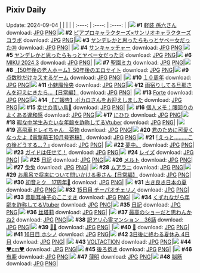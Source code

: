 ## Pixiv Daily
Update: 2024-09-04
|      |      |      |
| :----: | :----: | :----: |
|![](https://pixiv.microyu.workers.dev/c/240x480/img-master/img/2024/09/03/00/00/41/122087390_p0_master1200.jpg) **#1** [軽装 孫六さん](https://www.pixiv.net/artworks/122087390) download: [JPG](https://pixiv.microyu.workers.dev/img-original/img/2024/09/03/00/00/41/122087390_p0.jpg) [PNG](https://pixiv.microyu.workers.dev/img-original/img/2024/09/03/00/00/41/122087390_p0.png)|![](https://pixiv.microyu.workers.dev/c/240x480/img-master/img/2024/09/02/00/06/55/122058353_p0_master1200.jpg) **#2** [ピアプロキャラクターズ×サンリオキャラクターズコラボ](https://www.pixiv.net/artworks/122058353) download: [JPG](https://pixiv.microyu.workers.dev/img-original/img/2024/09/02/00/06/55/122058353_p0.jpg) [PNG](https://pixiv.microyu.workers.dev/img-original/img/2024/09/02/00/06/55/122058353_p0.png)|![](https://pixiv.microyu.workers.dev/c/240x480/img-master/img/2024/09/02/10/43/41/122068690_p0_master1200.jpg) **#3** [ヤンデレかと思ったらもっとヤベー女だった⑳](https://www.pixiv.net/artworks/122068690) download: [JPG](https://pixiv.microyu.workers.dev/img-original/img/2024/09/02/10/43/41/122068690_p0.jpg) [PNG](https://pixiv.microyu.workers.dev/img-original/img/2024/09/02/10/43/41/122068690_p0.png)|
|![](https://pixiv.microyu.workers.dev/c/240x480/img-master/img/2024/09/02/07/30/01/122066269_p0_master1200.jpg) **#4** [サンキャッチャー](https://www.pixiv.net/artworks/122066269) download: [JPG](https://pixiv.microyu.workers.dev/img-original/img/2024/09/02/07/30/01/122066269_p0.jpg) [PNG](https://pixiv.microyu.workers.dev/img-original/img/2024/09/02/07/30/01/122066269_p0.png)|![](https://pixiv.microyu.workers.dev/c/240x480/img-master/img/2024/09/03/00/02/00/122087545_p0_master1200.jpg) **#5** [ヤンデレかと思ったらもっとヤベー女だった㉑](https://www.pixiv.net/artworks/122087545) download: [JPG](https://pixiv.microyu.workers.dev/img-original/img/2024/09/03/00/02/00/122087545_p0.jpg) [PNG](https://pixiv.microyu.workers.dev/img-original/img/2024/09/03/00/02/00/122087545_p0.png)|![](https://pixiv.microyu.workers.dev/c/240x480/img-master/img/2024/09/02/01/35/57/122061483_p0_master1200.jpg) **#6** [MIKU 2024 3](https://www.pixiv.net/artworks/122061483) download: [JPG](https://pixiv.microyu.workers.dev/img-original/img/2024/09/02/01/35/57/122061483_p0.jpg) [PNG](https://pixiv.microyu.workers.dev/img-original/img/2024/09/02/01/35/57/122061483_p0.png)|
|![](https://pixiv.microyu.workers.dev/c/240x480/img-master/img/2024/09/02/00/01/05/122057928_p0_master1200.jpg) **#7** [聖園ミカ](https://www.pixiv.net/artworks/122057928) download: [JPG](https://pixiv.microyu.workers.dev/img-original/img/2024/09/02/00/01/05/122057928_p0.jpg) [PNG](https://pixiv.microyu.workers.dev/img-original/img/2024/09/02/00/01/05/122057928_p0.png)|![](https://pixiv.microyu.workers.dev/c/240x480/img-master/img/2024/09/03/12/00/11/122098545_p0_master1200.jpg) **#8** [【50年後の老人ホーム】50年後のエロサイト](https://www.pixiv.net/artworks/122098545) download: [JPG](https://pixiv.microyu.workers.dev/img-original/img/2024/09/03/12/00/11/122098545_p0.jpg) [PNG](https://pixiv.microyu.workers.dev/img-original/img/2024/09/03/12/00/11/122098545_p0.png)|![](https://pixiv.microyu.workers.dev/c/240x480/img-master/img/2024/09/02/18/00/03/122075800_p0_master1200.jpg) **#9** [点数秒だけキスするゲーム](https://www.pixiv.net/artworks/122075800) download: [JPG](https://pixiv.microyu.workers.dev/img-original/img/2024/09/02/18/00/03/122075800_p0.jpg) [PNG](https://pixiv.microyu.workers.dev/img-original/img/2024/09/02/18/00/03/122075800_p0.png)|
|![](https://pixiv.microyu.workers.dev/c/240x480/img-master/img/2024/09/02/00/01/17/122057958_p0_master1200.jpg) **#10** [１０周年](https://www.pixiv.net/artworks/122057958) download: [JPG](https://pixiv.microyu.workers.dev/img-original/img/2024/09/02/00/01/17/122057958_p0.jpg) [PNG](https://pixiv.microyu.workers.dev/img-original/img/2024/09/02/00/01/17/122057958_p0.png)|![](https://pixiv.microyu.workers.dev/c/240x480/img-master/img/2024/09/02/03/43/05/122063631_p0_master1200.jpg) **#11** [小魅魔怜央](https://www.pixiv.net/artworks/122063631) download: [JPG](https://pixiv.microyu.workers.dev/img-original/img/2024/09/02/03/43/05/122063631_p0.jpg) [PNG](https://pixiv.microyu.workers.dev/img-original/img/2024/09/02/03/43/05/122063631_p0.png)|![](https://pixiv.microyu.workers.dev/c/240x480/img-master/img/2024/09/02/00/03/06/122058122_p0_master1200.jpg) **#12** [雨宿りしてる旦那さんを迎えにきたら...【日常編】](https://www.pixiv.net/artworks/122058122) download: [JPG](https://pixiv.microyu.workers.dev/img-original/img/2024/09/02/00/03/06/122058122_p0.jpg) [PNG](https://pixiv.microyu.workers.dev/img-original/img/2024/09/02/00/03/06/122058122_p0.png)|
|![](https://pixiv.microyu.workers.dev/c/240x480/img-master/img/2024/09/02/23/42/36/122086645_p0_master1200.jpg) **#13** [Forte](https://www.pixiv.net/artworks/122086645) download: [JPG](https://pixiv.microyu.workers.dev/img-original/img/2024/09/02/23/42/36/122086645_p0.jpg) [PNG](https://pixiv.microyu.workers.dev/img-original/img/2024/09/02/23/42/36/122086645_p0.png)|![](https://pixiv.microyu.workers.dev/c/240x480/img-master/img/2024/09/03/17/43/41/122104053_p0_master1200.jpg) **#14** [【ご報告】ボカロさんをお迎えしました](https://www.pixiv.net/artworks/122104053) download: [JPG](https://pixiv.microyu.workers.dev/img-original/img/2024/09/03/17/43/41/122104053_p0.jpg) [PNG](https://pixiv.microyu.workers.dev/img-original/img/2024/09/03/17/43/41/122104053_p0.png)|![](https://pixiv.microyu.workers.dev/c/240x480/img-master/img/2024/09/03/17/21/35/122103611_p0_master1200.jpg) **#15** [幸せの青い鳥💙](https://www.pixiv.net/artworks/122103611) download: [JPG](https://pixiv.microyu.workers.dev/img-original/img/2024/09/03/17/21/35/122103611_p0.jpg) [PNG](https://pixiv.microyu.workers.dev/img-original/img/2024/09/03/17/21/35/122103611_p0.png)|
|![](https://pixiv.microyu.workers.dev/c/240x480/img-master/img/2024/09/03/06/00/07/122093852_p0_master1200.jpg) **#16** [個人メモ：腰回りのよくある違和感](https://www.pixiv.net/artworks/122093852) download: [JPG](https://pixiv.microyu.workers.dev/img-original/img/2024/09/03/06/00/07/122093852_p0.jpg) [PNG](https://pixiv.microyu.workers.dev/img-original/img/2024/09/03/06/00/07/122093852_p0.png)|![](https://pixiv.microyu.workers.dev/c/240x480/img-master/img/2024/09/03/00/02/34/122087590_p0_master1200.jpg) **#17** [にひひ](https://www.pixiv.net/artworks/122087590) download: [JPG](https://pixiv.microyu.workers.dev/img-original/img/2024/09/03/00/02/34/122087590_p0.jpg) [PNG](https://pixiv.microyu.workers.dev/img-original/img/2024/09/03/00/02/34/122087590_p0.png)|![](https://pixiv.microyu.workers.dev/c/240x480/img-master/img/2024/09/02/20/05/32/122079322_p0_master1200.jpg) **#18** [暇な中学生みたいな年齢を詐称してるVtuber](https://www.pixiv.net/artworks/122079322) download: [JPG](https://pixiv.microyu.workers.dev/img-original/img/2024/09/02/20/05/32/122079322_p0.jpg) [PNG](https://pixiv.microyu.workers.dev/img-original/img/2024/09/02/20/05/32/122079322_p0.png)|
|![](https://pixiv.microyu.workers.dev/c/240x480/img-master/img/2024/09/03/18/40/41/122105464_p0_master1200.jpg) **#19** [高飛車ドレイちゃん　荷物](https://www.pixiv.net/artworks/122105464) download: [JPG](https://pixiv.microyu.workers.dev/img-original/img/2024/09/03/18/40/41/122105464_p0.jpg) [PNG](https://pixiv.microyu.workers.dev/img-original/img/2024/09/03/18/40/41/122105464_p0.png)|![](https://pixiv.microyu.workers.dev/c/240x480/img-master/img/2024/09/02/00/00/09/122057803_p0_master1200.jpg) **#20** [君のために可愛くなったよ【電撃萌王10月号寄稿】](https://www.pixiv.net/artworks/122057803) download: [JPG](https://pixiv.microyu.workers.dev/img-original/img/2024/09/02/00/00/09/122057803_p0.jpg) [PNG](https://pixiv.microyu.workers.dev/img-original/img/2024/09/02/00/00/09/122057803_p0.png)|![](https://pixiv.microyu.workers.dev/c/240x480/img-master/img/2024/09/02/17/13/46/122074873_p0_master1200.jpg) **#21** [｢えっと………この後どうする…？｣](https://www.pixiv.net/artworks/122074873) download: [JPG](https://pixiv.microyu.workers.dev/img-original/img/2024/09/02/17/13/46/122074873_p0.jpg) [PNG](https://pixiv.microyu.workers.dev/img-original/img/2024/09/02/17/13/46/122074873_p0.png)|
|![](https://pixiv.microyu.workers.dev/c/240x480/img-master/img/2024/09/02/17/13/20/122072310_p0_master1200.jpg) **#22** [夢中。](https://www.pixiv.net/artworks/122072310) download: [JPG](https://pixiv.microyu.workers.dev/img-original/img/2024/09/02/17/13/20/122072310_p0.jpg) [PNG](https://pixiv.microyu.workers.dev/img-original/img/2024/09/02/17/13/20/122072310_p0.png)|![](https://pixiv.microyu.workers.dev/c/240x480/img-master/img/2024/09/02/23/32/15/122086306_p0_master1200.jpg) **#23** [ガイドは任せて！](https://www.pixiv.net/artworks/122086306) download: [JPG](https://pixiv.microyu.workers.dev/img-original/img/2024/09/02/23/32/15/122086306_p0.jpg) [PNG](https://pixiv.microyu.workers.dev/img-original/img/2024/09/02/23/32/15/122086306_p0.png)|![](https://pixiv.microyu.workers.dev/c/240x480/img-master/img/2024/09/03/01/32/16/122090275_p0_master1200.jpg) **#24** [レイズ](https://www.pixiv.net/artworks/122090275) download: [JPG](https://pixiv.microyu.workers.dev/img-original/img/2024/09/03/01/32/16/122090275_p0.jpg) [PNG](https://pixiv.microyu.workers.dev/img-original/img/2024/09/03/01/32/16/122090275_p0.png)|
|![](https://pixiv.microyu.workers.dev/c/240x480/img-master/img/2024/09/02/21/18/53/122081690_p0_master1200.jpg) **#25** [日記](https://www.pixiv.net/artworks/122081690) download: [JPG](https://pixiv.microyu.workers.dev/img-original/img/2024/09/02/21/18/53/122081690_p0.jpg) [PNG](https://pixiv.microyu.workers.dev/img-original/img/2024/09/02/21/18/53/122081690_p0.png)|![](https://pixiv.microyu.workers.dev/c/240x480/img-master/img/2024/09/02/08/00/03/122066657_p0_master1200.jpg) **#26** [メルト](https://www.pixiv.net/artworks/122066657) download: [JPG](https://pixiv.microyu.workers.dev/img-original/img/2024/09/02/08/00/03/122066657_p0.jpg) [PNG](https://pixiv.microyu.workers.dev/img-original/img/2024/09/02/08/00/03/122066657_p0.png)|![](https://pixiv.microyu.workers.dev/c/240x480/img-master/img/2024/09/02/20/09/50/122079438_p0_master1200.jpg) **#27** [兔兔](https://www.pixiv.net/artworks/122079438) download: [JPG](https://pixiv.microyu.workers.dev/img-original/img/2024/09/02/20/09/50/122079438_p0.jpg) [PNG](https://pixiv.microyu.workers.dev/img-original/img/2024/09/02/20/09/50/122079438_p0.png)|
|![](https://pixiv.microyu.workers.dev/c/240x480/img-master/img/2024/09/03/01/10/43/122089787_p0_master1200.jpg) **#28** [ムアラニ](https://www.pixiv.net/artworks/122089787) download: [JPG](https://pixiv.microyu.workers.dev/img-original/img/2024/09/03/01/10/43/122089787_p0.jpg) [PNG](https://pixiv.microyu.workers.dev/img-original/img/2024/09/03/01/10/43/122089787_p0.png)|![](https://pixiv.microyu.workers.dev/c/240x480/img-master/img/2024/09/03/00/07/09/122087878_p0_master1200.jpg) **#29** [お風呂で将来について問いかける奥さん【日常編】](https://www.pixiv.net/artworks/122087878) download: [JPG](https://pixiv.microyu.workers.dev/img-original/img/2024/09/03/00/07/09/122087878_p0.jpg) [PNG](https://pixiv.microyu.workers.dev/img-original/img/2024/09/03/00/07/09/122087878_p0.png)|![](https://pixiv.microyu.workers.dev/c/240x480/img-master/img/2024/09/02/00/11/56/122058643_p0_master1200.jpg) **#30** [初音ミク　17周年🎀](https://www.pixiv.net/artworks/122058643) download: [JPG](https://pixiv.microyu.workers.dev/img-original/img/2024/09/02/00/11/56/122058643_p0.jpg) [PNG](https://pixiv.microyu.workers.dev/img-original/img/2024/09/02/00/11/56/122058643_p0.png)|
|![](https://pixiv.microyu.workers.dev/c/240x480/img-master/img/2024/09/02/00/45/11/122059966_p0_master1200.jpg) **#31** [古き良き日本の夏](https://www.pixiv.net/artworks/122059966) download: [JPG](https://pixiv.microyu.workers.dev/img-original/img/2024/09/02/00/45/11/122059966_p0.jpg) [PNG](https://pixiv.microyu.workers.dev/img-original/img/2024/09/02/00/45/11/122059966_p0.png)|![](https://pixiv.microyu.workers.dev/c/240x480/img-master/img/2024/09/02/00/00/52/122057904_p0_master1200.jpg) **#32** [15日目 チーパオチェリノ](https://www.pixiv.net/artworks/122057904) download: [JPG](https://pixiv.microyu.workers.dev/img-original/img/2024/09/02/00/00/52/122057904_p0.jpg) [PNG](https://pixiv.microyu.workers.dev/img-original/img/2024/09/02/00/00/52/122057904_p0.png)|![](https://pixiv.microyu.workers.dev/c/240x480/img-master/img/2024/09/02/00/05/13/122058262_p0_master1200.jpg) **#33** [豊聡耳神子のここすき](https://www.pixiv.net/artworks/122058262) download: [JPG](https://pixiv.microyu.workers.dev/img-original/img/2024/09/02/00/05/13/122058262_p0.jpg) [PNG](https://pixiv.microyu.workers.dev/img-original/img/2024/09/02/00/05/13/122058262_p0.png)|
|![](https://pixiv.microyu.workers.dev/c/240x480/img-master/img/2024/09/03/21/18/16/122110003_p0_master1200.jpg) **#34** [くずれながら年齢を詐称してるVtuber](https://www.pixiv.net/artworks/122110003) download: [JPG](https://pixiv.microyu.workers.dev/img-original/img/2024/09/03/21/18/16/122110003_p0.jpg) [PNG](https://pixiv.microyu.workers.dev/img-original/img/2024/09/03/21/18/16/122110003_p0.png)|![](https://pixiv.microyu.workers.dev/c/240x480/img-master/img/2024/09/03/16/27/33/122102601_p0_master1200.jpg) **#35** [日記](https://www.pixiv.net/artworks/122102601) download: [JPG](https://pixiv.microyu.workers.dev/img-original/img/2024/09/03/16/27/33/122102601_p0.jpg) [PNG](https://pixiv.microyu.workers.dev/img-original/img/2024/09/03/16/27/33/122102601_p0.png)|![](https://pixiv.microyu.workers.dev/c/240x480/img-master/img/2024/09/03/21/34/26/122110530_p0_master1200.jpg) **#36** [丝塔莉](https://www.pixiv.net/artworks/122110530) download: [JPG](https://pixiv.microyu.workers.dev/img-original/img/2024/09/03/21/34/26/122110530_p0.jpg) [PNG](https://pixiv.microyu.workers.dev/img-original/img/2024/09/03/21/34/26/122110530_p0.png)|
|![](https://pixiv.microyu.workers.dev/c/240x480/img-master/img/2024/09/03/00/30/04/122088607_p0_master1200.jpg) **#37** [最高のショーだと思わんかね2](https://www.pixiv.net/artworks/122088607) download: [JPG](https://pixiv.microyu.workers.dev/img-original/img/2024/09/03/00/30/04/122088607_p0.jpg) [PNG](https://pixiv.microyu.workers.dev/img-original/img/2024/09/03/00/30/04/122088607_p0.png)|![](https://pixiv.microyu.workers.dev/c/240x480/img-master/img/2024/09/03/13/57/54/122100299_p0_master1200.jpg) **#38** [訳アリ心霊マンション　36話](https://www.pixiv.net/artworks/122100299) download: [JPG](https://pixiv.microyu.workers.dev/img-original/img/2024/09/03/13/57/54/122100299_p0.jpg) [PNG](https://pixiv.microyu.workers.dev/img-original/img/2024/09/03/13/57/54/122100299_p0.png)|![](https://pixiv.microyu.workers.dev/c/240x480/img-master/img/2024/09/03/00/49/08/122089164_p0_master1200.jpg) **#39** [🧡💚](https://www.pixiv.net/artworks/122089164) download: [JPG](https://pixiv.microyu.workers.dev/img-original/img/2024/09/03/00/49/08/122089164_p0.jpg) [PNG](https://pixiv.microyu.workers.dev/img-original/img/2024/09/03/00/49/08/122089164_p0.png)|
|![](https://pixiv.microyu.workers.dev/c/240x480/img-master/img/2024/09/02/05/06/46/122064561_p0_master1200.jpg) **#40** [🍡](https://www.pixiv.net/artworks/122064561) download: [JPG](https://pixiv.microyu.workers.dev/img-original/img/2024/09/02/05/06/46/122064561_p0.jpg) [PNG](https://pixiv.microyu.workers.dev/img-original/img/2024/09/02/05/06/46/122064561_p0.png)|![](https://pixiv.microyu.workers.dev/c/240x480/img-master/img/2024/09/03/00/00/46/122087402_p0_master1200.jpg) **#41** [16日目 ホシノ](https://www.pixiv.net/artworks/122087402) download: [JPG](https://pixiv.microyu.workers.dev/img-original/img/2024/09/03/00/00/46/122087402_p0.jpg) [PNG](https://pixiv.microyu.workers.dev/img-original/img/2024/09/03/00/00/46/122087402_p0.png)|![](https://pixiv.microyu.workers.dev/c/240x480/img-master/img/2024/09/02/07/06/20/122065977_p0_master1200.jpg) **#42** [3日後に終わる夏休み 4日目](https://www.pixiv.net/artworks/122065977) download: [JPG](https://pixiv.microyu.workers.dev/img-original/img/2024/09/02/07/06/20/122065977_p0.jpg) [PNG](https://pixiv.microyu.workers.dev/img-original/img/2024/09/02/07/06/20/122065977_p0.png)|
|![](https://pixiv.microyu.workers.dev/c/240x480/img-master/img/2024/09/03/00/00/35/122087379_p0_master1200.jpg) **#43** [VOLTACTION](https://www.pixiv.net/artworks/122087379) download: [JPG](https://pixiv.microyu.workers.dev/img-original/img/2024/09/03/00/00/35/122087379_p0.jpg) [PNG](https://pixiv.microyu.workers.dev/img-original/img/2024/09/03/00/00/35/122087379_p0.png)|![](https://pixiv.microyu.workers.dev/c/240x480/img-master/img/2024/09/02/21/10/49/122081429_p0_master1200.jpg) **#44** [❤️cm❤️](https://www.pixiv.net/artworks/122081429) download: [JPG](https://pixiv.microyu.workers.dev/img-original/img/2024/09/02/21/10/49/122081429_p0.jpg) [PNG](https://pixiv.microyu.workers.dev/img-original/img/2024/09/02/21/10/49/122081429_p0.png)|![](https://pixiv.microyu.workers.dev/c/240x480/img-master/img/2024/09/02/08/37/22/122067181_p0_master1200.jpg) **#45** [後ろ抱き](https://www.pixiv.net/artworks/122067181) download: [JPG](https://pixiv.microyu.workers.dev/img-original/img/2024/09/02/08/37/22/122067181_p0.jpg) [PNG](https://pixiv.microyu.workers.dev/img-original/img/2024/09/02/08/37/22/122067181_p0.png)|
|![](https://pixiv.microyu.workers.dev/c/240x480/img-master/img/2024/09/02/18/31/46/122076706_p0_master1200.jpg) **#46** [有鹿](https://www.pixiv.net/artworks/122076706) download: [JPG](https://pixiv.microyu.workers.dev/img-original/img/2024/09/02/18/31/46/122076706_p0.jpg) [PNG](https://pixiv.microyu.workers.dev/img-original/img/2024/09/02/18/31/46/122076706_p0.png)|![](https://pixiv.microyu.workers.dev/c/240x480/img-master/img/2024/09/02/20/08/46/122079409_p0_master1200.jpg) **#47** [薄明](https://www.pixiv.net/artworks/122079409) download: [JPG](https://pixiv.microyu.workers.dev/img-original/img/2024/09/02/20/08/46/122079409_p0.jpg) [PNG](https://pixiv.microyu.workers.dev/img-original/img/2024/09/02/20/08/46/122079409_p0.png)|![](https://pixiv.microyu.workers.dev/c/240x480/img-master/img/2024/09/02/08/26/37/122067056_p0_master1200.jpg) **#48** [脳筋](https://www.pixiv.net/artworks/122067056) download: [JPG](https://pixiv.microyu.workers.dev/img-original/img/2024/09/02/08/26/37/122067056_p0.jpg) [PNG](https://pixiv.microyu.workers.dev/img-original/img/2024/09/02/08/26/37/122067056_p0.png)|
